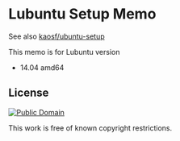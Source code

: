 # Lubuntu Setup Memo

See also [kaosf/ubuntu-setup](https://github.com/kaosf/ubuntu-setup)

This memo is for Lubuntu version

* 14.04 amd64

## License

[![Public Domain](http://i.creativecommons.org/p/mark/1.0/88x31.png)](http://creativecommons.org/publicdomain/mark/1.0/ "license")

This work is free of known copyright restrictions.
